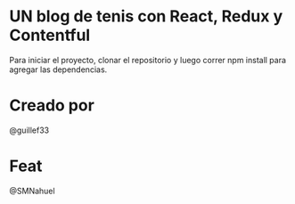 # UN blog de tenis con React, Redux y Contentful

Para iniciar el proyecto, clonar el repositorio y luego correr npm install para agregar las dependencias.

# Creado por

@guillef33

# Feat

@SMNahuel
